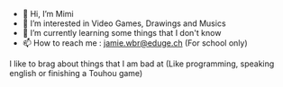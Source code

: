 - 👋 Hi, I’m Mimi
- 👀 I’m interested in Video Games, Drawings and Musics
- 🌱 I’m currently learning some things that I don't know
- 📫 How to reach me : jamie.wbr@eduge.ch (For school only)

I like to brag about things that I am bad at (Like programming, speaking english or finishing a Touhou game)

<!---
MimiWeberZoniCFPT/MimiWeberZoniCFPT is a ✨ special ✨ repository because its `README.md` (this file) appears on your GitHub profile.
You can click the Preview link to take a look at your changes.
--->
